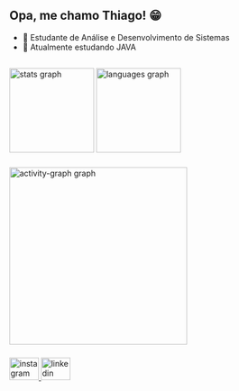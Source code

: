 ## Opa, me chamo Thiago! 😁

- 📕 Estudante de Análise e Desenvolvimento de Sistemas
- 📌 Atualmente estudando JAVA

##

<div align="left">
  <img src="https://github-readme-stats.vercel.app/api?username=thiagoports&hide_title=false&hide_rank=false&show_icons=true&include_all_commits=true&count_private=true&disable_animations=false&theme=dracula&locale=en&hide_border=true&order=1" height="150" alt="stats graph"  />
  <img src="https://github-readme-stats.vercel.app/api/top-langs?username=thiagoports&locale=en&hide_title=false&layout=compact&card_width=320&langs_count=10&theme=dracula&hide_border=true&order=2" height="150" alt="languages graph"  />
</div>

###

<div align="left">
  <img src="https://github-readme-activity-graph.vercel.app/graph?username=thiagoports&radius=16&theme=dracula&area=true&order=5&hide_border=true" height="315" alt="activity-graph graph"  />
</div>

###

<div align="left">
  <a href="https://www.instagram.com/thiagoporto_s" target="_blank">
    <img src="https://raw.githubusercontent.com/maurodesouza/profile-readme-generator/master/src/assets/icons/social/instagram/default.svg" width="52" height="40" alt="instagram logo"  />
  </a>
  <a href="https://www.linkedin.com/in/thiago-porto-2a40592a4" target="_blank">
    <img src="https://raw.githubusercontent.com/maurodesouza/profile-readme-generator/master/src/assets/icons/social/linkedin/default.svg" width="52" height="40" alt="linkedin logo"  />
  </a>
</div>

###
